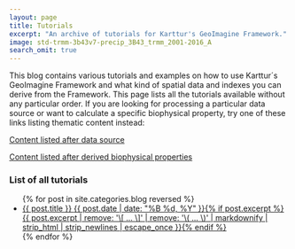 ```yaml
---
layout: page
title: Tutorials
excerpt: "An archive of tutorials for Karttur's GeoImagine Framework."
image: std-trmm-3b43v7-precip_3B43_trmm_2001-2016_A
search_omit: true
---
```


This blog contains various tutorials and examples on how to use Karttur´s GeoImagine Framework and what kind of spatial data and indexes you can derive from the Framework. This page lists all the tutorials available without any particular order. If you are looking for processing a particular data source or want to calculate a specific biophysical property, try one of these links listing thematic content instead:

[Content listed after data source](datasource)

[Content listed after derived biophysical properties](biophysical)

### List of all tutorials

<ul class="post-list">
{% for post in site.categories.blog reversed %}
  <li><article><a href="{{ site.url }}{{ post.url }}">{{ post.title }} <span class="entry-date"><time datetime="{{ post.date | date_to_xmlschema }}">{{ post.date | date: "%B %d, %Y" }}</time></span>{% if post.excerpt %} <span class="excerpt">{{ post.excerpt | remove: '\[ ... \]' | remove: '\( ... \)' | markdownify | strip_html | strip_newlines | escape_once }}</span>{% endif %}</a></article></li>
{% endfor %}
</ul>
